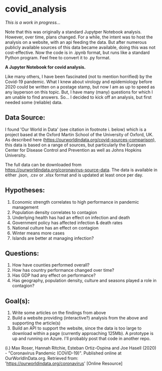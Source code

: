# covid_analysis

*This is a work in progress...*

Note that this was originally a standard Jupytper Notebook analysis.  However, over time, plans changed.  For a while, the intent was to host the analysis on a website, with an api feeding the data.  But after numerous publicly available sources of this data became available, doing this was not cost-effective.  Now the code is in .ipynb format, but runs like a standard Python program.  Feel free to convert it to .py format.

**A Jupyter Notebook for covid analysis.**

Like many others, I have been fascinated (not to mention horrified) by the Covid-19 pandemic.  What I knew about virology and epidemiology before 2020 could be written on a postage stamp, but now I am as up to speed as any layperson on this topic.  But, I have many (many) questions for which I am unable to find answers.  So... I decided to kick off an analysis, but first needed some (reliable) data.

## Data Source:

I found 'Our World in Data' (see citation in footnote i. below) which is a project based at the Oxford Martin School of the University of Oxford, UK.  As described here (https://ourworldindata.org/covid-sources-comparison), this data is based on a range of sources, but particularly the European Center for Disease Control and Prevention as well as Johns Hopkins University.

The full data can be downloaded from https://ourworldindata.org/coronavirus-source-data.  The data is available in either .json, .csv or .xlsx format and is updated at least once per day.

## Hypotheses:
1. Economic strength correlates to high performance in pandemic management
2. Population density correlates to contagion
3. Underlying health has had an effect on infection and death
4. Government policy has affected infection & death rates
5. National culture has an effect on contagion
6. Winter means more cases
7. Islands are better at managing infection?

## Questions:
1. How have counties performed overall?
2. How has country performance changed over time?
3. Has GDP had any effect on performance?
4. Has geography, population density, culture and seasons played a role in contagion?

## Goal(s):
1. Write some articles on the findings from above
2. Build a website providing (interactive?) analysis from the above and supporting the article(s)
3. Build an API to support the website, since the data is too large to download within a page (currently approaching 125Mb).  A prototype is up and running on Azure.  I'll probably post that code in another repo.

(i.) Max Roser, Hannah Ritchie, Esteban Ortiz-Ospina and Joe Hasell (2020) - "Coronavirus Pandemic (COVID-19)". Published online at OurWorldInData.org. Retrieved from: 'https://ourworldindata.org/coronavirus' [Online Resource]
